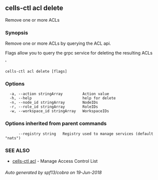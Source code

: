 ## cells-ctl acl delete

Remove one or more ACLs

### Synopsis

Remove one or more ACLs by querying the ACL api.

Flags allow you to query the grpc service for deleting the resulting ACLs

'


```
cells-ctl acl delete [flags]
```

### Options

```
  -a, --action stringArray         Action value
  -h, --help                       help for delete
  -n, --node_id stringArray        NodeIDs
  -r, --role_id stringArray        RoleIDs
  -w, --workspace_id stringArray   WorkspaceIDs
```

### Options inherited from parent commands

```
      --registry string   Registry used to manage services (default "nats")
```

### SEE ALSO

* [cells-ctl acl](cells-ctl-acl)	 - Manage Access Control List

###### Auto generated by spf13/cobra on 19-Jun-2018
